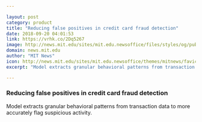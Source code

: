 ```yaml
---

layout: post
category: product
title: "Reducing false positives in credit card fraud detection"
date: 2018-09-20 04:01:53
link: https://vrhk.co/2Dq5267
image: http://news.mit.edu/sites/mit.edu.newsoffice/files/styles/og/public/images/2018/MIT-Fraud-Detection-PRESS.jpg
domain: news.mit.edu
author: "MIT News"
icon: http://news.mit.edu/sites/mit.edu.newsoffice/themes/mitnews/favicon.ico
excerpt: "Model extracts granular behavioral patterns from transaction data to more accurately flag suspicious activity."

---
```


### Reducing false positives in credit card fraud detection

Model extracts granular behavioral patterns from transaction data to more accurately flag suspicious activity.